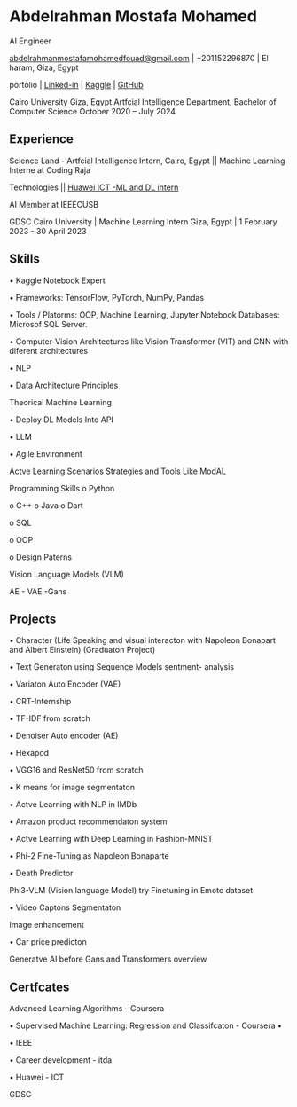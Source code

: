 # Abdelrahman Mostafa Mohamed

AI Engineer 

abdelrahmanmostafamohamedfouad@gmail.com | +201152296870 | El haram, Giza, Egypt

portolio | [Linked-in](https://www.linkedin.com/in/abdelrahman-mostafa-mohamed/) | [Kaggle](https://www.kaggle.com/abdelrahmanm2003) | [GitHub](https://github.com/Eng-Abdelrahman-Mostafa-Mohamed) 

Cairo University Giza, Egypt Artfcial Intelligence Department, Bachelor of Computer Science October 2020 – July 2024 

## Experience

Science Land - Artfcial Intelligence Intern, Cairo, Egypt || Machine Learning Interne at Coding Raja 

Technologies || [Huawei ICT -ML and DL intern](https://drive.google.com/file/d/1ftUCmWacoeTDKtW_5-7ibP_qgziZz0Lc/view?usp=sharing) 

 AI Member at IEEECUSB 

GDSC Cairo University | Machine Learning Intern Giza, Egypt | 1 February 2023 - 30 April 2023 |

## Skills

• Kaggle Notebook Expert 

• Frameworks: TensorFlow, PyTorch, NumPy, Pandas 

• Tools / Platorms: OOP, Machine Learning, Jupyter Notebook Databases: Microsof SQL Server. 

• Computer-Vision Architectures like Vision Transformer (VIT) and CNN with diferent architectures 

• NLP 

• Data Architecture Principles 

Theorical Machine Learning 

• Deploy DL Models Into API 

• LLM 

• Agile Environment 

Actve Learning Scenarios Strategies and Tools Like ModAL 

Programming Skills o Python 

o C++ o Java o Dart 

o SQL

o OOP

o Design Paterns 

Vision Language Models (VLM) 

AE - VAE -Gans 

## Projects

• Character (Life Speaking and visual interacton with Napoleon Bonapart and Albert Einstein) (Graduaton Project) 

• Text Generaton using Sequence Models sentment- analysis 

• Variaton Auto Encoder (VAE) 

• CRT-Internship 

• TF-IDF from scratch 

• Denoiser Auto encoder (AE) 

• Hexapod 

• VGG16 and ResNet50 from scratch 

• K means for image segmentaton 

• Actve Learning with NLP in IMDb 

• Amazon product recommendaton system 

• Actve Learning with Deep Learning in Fashion-MNIST 

• Phi-2 Fine-Tuning as Napoleon Bonaparte 

• Death Predictor 

Phi3-VLM (Vision language Model) try Finetuning in Emotc dataset 

• Video Captons Segmentaton 

Image enhancement 

• Car price predicton 

Generatve AI before Gans and Transformers overview 

## Certfcates

Advanced Learning Algorithms - Coursera 

• Supervised Machine Learning: Regression and Classifcaton - Coursera • 

• IEEE 

• Career development - itda 

• Huawei - ICT 

GDSC 



